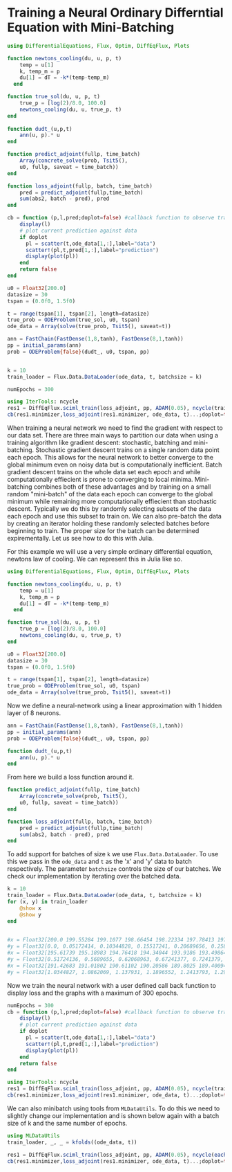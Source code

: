 # Training a Neural Ordinary Differntial Equation with Mini-Batching

```julia
using DifferentialEquations, Flux, Optim, DiffEqFlux, Plots

function newtons_cooling(du, u, p, t)
    temp = u[1]
    k, temp_m = p
    du[1] = dT = -k*(temp-temp_m) 
  end

function true_sol(du, u, p, t)
    true_p = [log(2)/8.0, 100.0]
    newtons_cooling(du, u, true_p, t)
end
         
function dudt_(u,p,t)           
    ann(u, p).* u
end

function predict_adjoint(fullp, time_batch)
    Array(concrete_solve(prob, Tsit5(),
    u0, fullp, saveat = time_batch)) 
end

function loss_adjoint(fullp, batch, time_batch)
    pred = predict_adjoint(fullp,time_batch)
    sum(abs2, batch - pred), pred
end

cb = function (p,l,pred;doplot=false) #callback function to observe training
    display(l)
    # plot current prediction against data
    if doplot
      pl = scatter(t,ode_data[1,:],label="data")
      scatter!(pl,t,pred[1,:],label="prediction")
      display(plot(pl))
    end
    return false
end

u0 = Float32[200.0]
datasize = 30
tspan = (0.0f0, 1.5f0)

t = range(tspan[1], tspan[2], length=datasize)
true_prob = ODEProblem(true_sol, u0, tspan)
ode_data = Array(solve(true_prob, Tsit5(), saveat=t))

ann = FastChain(FastDense(1,8,tanh), FastDense(8,1,tanh))
pp = initial_params(ann)
prob = ODEProblem{false}(dudt_, u0, tspan, pp)


k = 10
train_loader = Flux.Data.DataLoader(ode_data, t, batchsize = k)

numEpochs = 300

using IterTools: ncycle
res1 = DiffEqFlux.sciml_train(loss_adjoint, pp, ADAM(0.05), ncycle(train_loader, numEpochs), cb = cb, maxiters = numEpochs)
cb(res1.minimizer,loss_adjoint(res1.minimizer, ode_data, t)...;doplot=true)

```


When training a neural network we need to find the gradient with respect to our data set. There are three main ways to partition our data when using a training algorithm like gradient descent: stochastic, batching and mini-batching. Stochastic gradient descent trains on a single random data point each epoch. This allows for the neural network to better converge to the global minimum even on noisy data but is computationally inefficient. Batch gradient descent trains on the whole data set each epoch and while computationally effiecient is prone to converging to local minima. Mini-batching combines both of these advantages and by training on a small random "mini-batch" of the data each epoch can converge to the global minimum while remaining more computationally effiecient than stochastic descent. Typically we do this by randomly selecting subsets of the data each epoch and use this subset to train on. We can also pre-batch the data by creating an iterator holding these randomly selected batches before beginning to train. The proper size for the batch can be determined expirementally. Let us see how to do this with Julia. 




For this example we will use a very simple ordinary differential equation, newtons law of cooling. We can represent this in Julia like so. 



```julia
using DifferentialEquations, Flux, Optim, DiffEqFlux, Plots

function newtons_cooling(du, u, p, t)
    temp = u[1]
    k, temp_m = p
    du[1] = dT = -k*(temp-temp_m) 
  end

function true_sol(du, u, p, t)
    true_p = [log(2)/8.0, 100.0]
    newtons_cooling(du, u, true_p, t)
end

u0 = Float32[200.0]
datasize = 30
tspan = (0.0f0, 1.5f0)

t = range(tspan[1], tspan[2], length=datasize)
true_prob = ODEProblem(true_sol, u0, tspan)
ode_data = Array(solve(true_prob, Tsit5(), saveat=t))

```

Now we define a neural-network using a linear approximation with 1 hidden layer of 8 neurons.  

```julia
ann = FastChain(FastDense(1,8,tanh), FastDense(8,1,tanh))
pp = initial_params(ann)
prob = ODEProblem{false}(dudt_, u0, tspan, pp)

function dudt_(u,p,t)           
    ann(u, p).* u
end
```


From here we build a loss function around it. 

```julia
function predict_adjoint(fullp, time_batch)
    Array(concrete_solve(prob, Tsit5(),
    u0, fullp, saveat = time_batch)) 
end

function loss_adjoint(fullp, batch, time_batch)
    pred = predict_adjoint(fullp,time_batch)
    sum(abs2, batch - pred), pred
end
```

To add support for batches of size `k` we use `Flux.Data.DataLoader`. To use this we pass in the `ode_data` and `t` as the 'x' and 'y' data to batch respectively. The parameter `batchsize` controls the size of our batches. We check our implementation by iterating over the batched data. 

```julia
k = 10
train_loader = Flux.Data.DataLoader(ode_data, t, batchsize = k)
for (x, y) in train_loader
    @show x
    @show y
end
  

#x = Float32[200.0 199.55284 199.1077 198.66454 198.22334 197.78413 197.3469 196.9116 196.47826 196.04686]
#y = Float32[0.0, 0.05172414, 0.10344828, 0.15517241, 0.20689656, 0.25862068, 0.31034482, 0.36206895, 0.41379312, 0.46551725]
#x = Float32[195.61739 195.18983 194.76418 194.34044 193.9186 193.49864 193.08057 192.66435 192.25 191.8375]
#y = Float32[0.51724136, 0.5689655, 0.62068963, 0.67241377, 0.7241379, 0.7758621, 0.82758623, 0.87931037, 0.9310345, 0.98275864]
#x = Float32[191.42683 191.01802 190.61102 190.20586 189.8025 189.40094 189.00119 188.60321 188.20702 187.8126]
#y = Float32[1.0344827, 1.0862069, 1.137931, 1.1896552, 1.2413793, 1.2931035, 1.3448275, 1.3965517, 1.4482758, 1.5]
```




Now we train the neural network with a user defined call back function to display loss and the graphs with a maximum of 300 epochs. 
```julia
numEpochs = 300
cb = function (p,l,pred;doplot=false) #callback function to observe training
    display(l)
    # plot current prediction against data
    if doplot
      pl = scatter(t,ode_data[1,:],label="data")
      scatter!(pl,t,pred[1,:],label="prediction")
      display(plot(pl))
    end
    return false
end

using IterTools: ncycle
res1 = DiffEqFlux.sciml_train(loss_adjoint, pp, ADAM(0.05), ncycle(train_loader, numEpochs), cb = cb, maxiters = numEpochs)
cb(res1.minimizer,loss_adjoint(res1.minimizer, ode_data, t)...;doplot=true)
```

We can also minibatch using tools from `MLDataUtils`. To do this we need to slightly change our implementation and is shown below again with a batch size of k and the same number of epochs.

```julia
using MLDataUtils
train_loader, _, _ = kfolds((ode_data, t))

res1 = DiffEqFlux.sciml_train(loss_adjoint, pp, ADAM(0.05), ncycle(eachbatch(train_loader[1], k), numEpochs), cb = cb, maxiters = numEpochs)
cb(res1.minimizer,loss_adjoint(res1.minimizer, ode_data, t)...;doplot=true)

```



